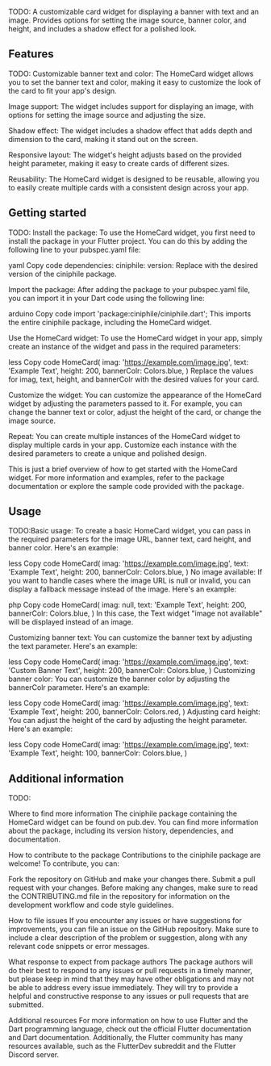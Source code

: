 
TODO: A customizable card widget for displaying a banner with text and an image. Provides options for setting the image source, banner color, and height, and includes a shadow effect for a polished look.


## Features

TODO: Customizable banner text and color: The HomeCard widget allows you to set the banner text and color, making it easy to customize the look of the card to fit your app's design.

Image support: The widget includes support for displaying an image, with options for setting the image source and adjusting the size.

Shadow effect: The widget includes a shadow effect that adds depth and dimension to the card, making it stand out on the screen.

Responsive layout: The widget's height adjusts based on the provided height parameter, making it easy to create cards of different sizes.

Reusability: The HomeCard widget is designed to be reusable, allowing you to easily create multiple cards with a consistent design across your app.








## Getting started

TODO: Install the package: To use the HomeCard widget, you first need to install the package in your Flutter project. You can do this by adding the following line to your pubspec.yaml file:

yaml
Copy code
dependencies:
  ciniphile:
    version: <insert version number here>
Replace <insert version number here> with the desired version of the ciniphile package.

Import the package: After adding the package to your pubspec.yaml file, you can import it in your Dart code using the following line:

arduino
Copy code
import 'package:ciniphile/ciniphile.dart';
This imports the entire ciniphile package, including the HomeCard widget.

Use the HomeCard widget: To use the HomeCard widget in your app, simply create an instance of the widget and pass in the required parameters:

less
Copy code
HomeCard(
  imag: 'https://example.com/image.jpg',
  text: 'Example Text',
  height: 200,
  bannerColr: Colors.blue,
)
Replace the values for imag, text, height, and bannerColr with the desired values for your card.

Customize the widget: You can customize the appearance of the HomeCard widget by adjusting the parameters passed to it. For example, you can change the banner text or color, adjust the height of the card, or change the image source.

Repeat: You can create multiple instances of the HomeCard widget to display multiple cards in your app. Customize each instance with the desired parameters to create a unique and polished design.

This is just a brief overview of how to get started with the HomeCard widget. For more information and examples, refer to the package documentation or explore the sample code provided with the package.







## Usage

TODO:Basic usage: To create a basic HomeCard widget, you can pass in the required parameters for the image URL, banner text, card height, and banner color. Here's an example:

less
Copy code
HomeCard(
  imag: 'https://example.com/image.jpg',
  text: 'Example Text',
  height: 200,
  bannerColr: Colors.blue,
)
No image available: If you want to handle cases where the image URL is null or invalid, you can display a fallback message instead of the image. Here's an example:

php
Copy code
HomeCard(
  imag: null,
  text: 'Example Text',
  height: 200,
  bannerColr: Colors.blue,
)
In this case, the Text widget "image not available" will be displayed instead of an image.

Customizing banner text: You can customize the banner text by adjusting the text parameter. Here's an example:

less
Copy code
HomeCard(
  imag: 'https://example.com/image.jpg',
  text: 'Custom Banner Text',
  height: 200,
  bannerColr: Colors.blue,
)
Customizing banner color: You can customize the banner color by adjusting the bannerColr parameter. Here's an example:

less
Copy code
HomeCard(
  imag: 'https://example.com/image.jpg',
  text: 'Example Text',
  height: 200,
  bannerColr: Colors.red,
)
Adjusting card height: You can adjust the height of the card by adjusting the height parameter. Here's an example:

less
Copy code
HomeCard(
  imag: 'https://example.com/image.jpg',
  text: 'Example Text',
  height: 100,
  bannerColr: Colors.blue,
)







## Additional information

TODO: 

Where to find more information
The ciniphile package containing the HomeCard widget can be found on pub.dev. You can find more information about the package, including its version history, dependencies, and documentation.

How to contribute to the package
Contributions to the ciniphile package are welcome! To contribute, you can:

Fork the repository on GitHub and make your changes there.
Submit a pull request with your changes.
Before making any changes, make sure to read the CONTRIBUTING.md file in the repository for information on the development workflow and code style guidelines.

How to file issues
If you encounter any issues or have suggestions for improvements, you can file an issue on the GitHub repository. Make sure to include a clear description of the problem or suggestion, along with any relevant code snippets or error messages.

What response to expect from package authors
The package authors will do their best to respond to any issues or pull requests in a timely manner, but please keep in mind that they may have other obligations and may not be able to address every issue immediately. They will try to provide a helpful and constructive response to any issues or pull requests that are submitted.

Additional resources
For more information on how to use Flutter and the Dart programming language, check out the official Flutter documentation and Dart documentation. Additionally, the Flutter community has many resources available, such as the FlutterDev subreddit and the Flutter Discord server.





